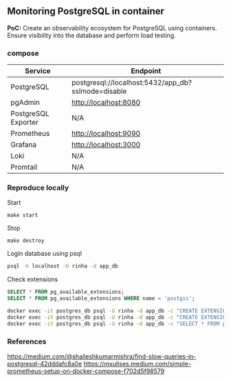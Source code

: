 ## Monitoring PostgreSQL in container

**PoC:** Create an observability ecosystem for PostgreSQL using containers. Ensure visibility into the database and perform load testing.

### compose

| Service             | Endpoint                                           |
| ------------------- | -------------------------------------------------- |
| PostgreSQL          | postgresql://localhost:5432/app_db?sslmode=disable |
| pgAdmin             | [http://localhost:8080](http://localhost:8080)     |
| PostgreSQL Exporter | N/A                                                |
| Prometheus          | [http://localhost:9090](http://localhost:9090)     |
| Grafana             | [http://localhost:3000](http://localhost:3000)     |
| Loki                | N/A                                                |
| Promtail            | N/A                                                |

### Reproduce locally

Start
```
make start
```

Stop
```
make destroy
```

Login database using psql
```sh
psql -h localhost -U rinha -d app_db
```

Check extensions
```sql
SELECT * FROM pg_available_extensions;
SELECT * FROM pg_available_extensions WHERE name = 'postgis';
```

```bash
docker exec -it postgres_db psql -U rinha -d app_db -c "CREATE EXTENSION postgis;"
docker exec -it postgres_db psql -U rinha -d app_db -c "CREATE EXTENSION pg_stat_statements;"
docker exec -it postgres_db psql -U rinha -d app_db -c "SELECT * FROM pg_extension;"
```

### References

https://medium.com/@shaileshkumarmishra/find-slow-queries-in-postgresql-42dddafc8a0e
https://mxulises.medium.com/simple-prometheus-setup-on-docker-compose-f702d5f98579